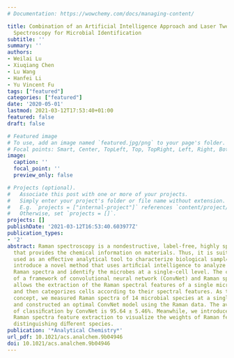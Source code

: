 ```yaml
---
# Documentation: https://wowchemy.com/docs/managing-content/

title: Combination of an Artificial Intelligence Approach and Laser Tweezers Raman
  Spectroscopy for Microbial Identification
subtitle: ''
summary: ''
authors:
- Weilai Lu
- Xiuqiang Chen
- Lu Wang
- Hanfei Li
- Yu Vincent Fu
tags: ["featured"]
categories: ["featured"]
date: '2020-05-01'
lastmod: 2021-03-12T17:53:40+01:00
featured: false
draft: false

# Featured image
# To use, add an image named `featured.jpg/png` to your page's folder.
# Focal points: Smart, Center, TopLeft, Top, TopRight, Left, Right, BottomLeft, Bottom, BottomRight.
image:
  caption: ''
  focal_point: ''
  preview_only: false

# Projects (optional).
#   Associate this post with one or more of your projects.
#   Simply enter your project's folder or file name without extension.
#   E.g. `projects = ["internal-project"]` references `content/project/deep-learning/index.md`.
#   Otherwise, set `projects = []`.
projects: []
publishDate: '2021-03-12T16:53:40.603977Z'
publication_types:
- '2'
abstract: Raman spectroscopy is a nondestructive, label-free, highly speciﬁc approach
  that provides the chemical information on materials. Thus, it is suitable to be
  used as an eﬀective analytical tool to characterize biological samples. Here we
  introduce a novel method that uses artiﬁcial intelligence to analyze biological
  Raman spectra and identify the microbes at a single-cell level. The combination
  of a framework of convolutional neural network (ConvNet) and Raman spectroscopy
  allows the extraction of the Raman spectral features of a single microbial cell
  and then categorizes cells according to their spectral features. As the proof of
  concept, we measured Raman spectra of 14 microbial species at a single-cell level
  and constructed an optimal ConvNet model using the Raman data. The average accuracy
  of classiﬁcation by ConvNet is 95.64 ± 5.46%. Meanwhile, we introduced an occlusion-based
  Raman spectra feature extraction to visualize the weights of Raman features for
  distinguishing diﬀerent species.
publication: '*Analytical Chemistry*'
url_pdf: 10.1021/acs.analchem.9b04946
doi: 10.1021/acs.analchem.9b04946
---
```

